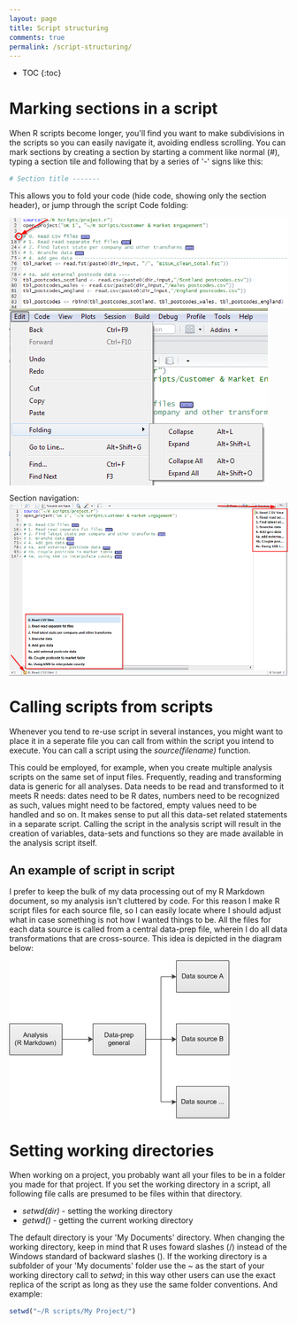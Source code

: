 ```yaml
---
layout: page
title: Script structuring
comments: true
permalink: /script-structuring/
---
```


* TOC
{:toc}

# Marking sections in a script

When R scripts become longer, you'll find you want to make subdivisions in the scripts so you can easily navigate it, avoiding endless scrolling. You can mark sections by creating a section by starting a comment like normal (#), typing a section tile and following that by a series of '-' signs like this:

```r
# Section title -------
```

This allows you to fold your code (hide code, showing only the section header), or jump through the script Code folding:

<img src="/_pages/snippets-and-tips/script-structuring/code_folding.png" alt="Folding 1" align="center"/>

<img src="/_pages/snippets-and-tips/script-structuring/code_folding2.png" alt="Folding 2" align="center"/>

Section navigation:
<img src="/_pages/snippets-and-tips/script-structuring/code_navigation.png" alt="Navigation" align="center"/>

# Calling scripts from scripts

Whenever you tend to re-use script in several instances, you might want to place it in a seperate file you can call from within the script you intend to execute. You can call a script using the _source(filename)_ function.

This could be employed, for example, when you create multiple analysis scripts on the same set of input files. Frequently, reading and transforming data is generic for all analyses. Data needs to be read and transformed to it meets R needs: dates need to be R dates, numbers need to be recognized as such, values might need to be factored, empty values need to be handled and so on. It makes sense to put all this data-set related statements in a separate script. Calling the script in the analysis script will result in the creation of variables, data-sets and functions so they are made available in the analysis script itself.

## An example of script in script

I prefer to keep the bulk of my data processing out of my R Markdown document, so my analysis isn't cluttered by code. For this reason I make R script files for each source file, so I can easily locate where I should adjust what in case something is not how I wanted things to be. All the files for each data source is called from a central data-prep file, wherein I do all data transformations that are cross-source. This idea is depicted in the diagram below:

<img src="/_pages/snippets-and-tips/script-structuring/data-prep.png" alt="Navigation" align="center"/>


# Setting working directories

When working on a project, you probably want all your files to be in a folder you made for that project. If you set the working directory in a script, all following file calls are presumed to be files within that directory.

*   _setwd(dir)_ - setting the working directory
*   _getwd()_ - getting the current working directory

The default directory is your 'My Documents' directory. When changing the working directory, keep in mind that R uses foward slashes (/) instead of the Windows standard of backward slashes (\). If the working directory is a subfolder of your 'My documents' folder use the ~ as the start of your working directory call to _setwd_; in this way other users can use the exact replica of the script as long as they use the same folder conventions. And example:

```r
setwd("~/R scripts/My Project/")
```
